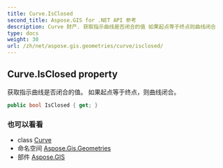 ```yaml
---
title: Curve.IsClosed
second_title: Aspose.GIS for .NET API 参考
description: Curve 财产. 获取指示曲线是否闭合的值 如果起点等于终点则曲线闭合
type: docs
weight: 30
url: /zh/net/aspose.gis.geometries/curve/isclosed/
---
```

## Curve.IsClosed property

获取指示曲线是否闭合的值。 如果起点等于终点，则曲线闭合。

```csharp
public bool IsClosed { get; }
```

### 也可以看看

* class [Curve](../)
* 命名空间 [Aspose.Gis.Geometries](../../curve/)
* 部件 [Aspose.GIS](../../../)


